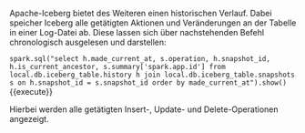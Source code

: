 Apache-Iceberg bietet des Weiteren einen historischen Verlauf. Dabei speicher Iceberg alle getätigten Aktionen und Veränderungen an der Tabelle in einer Log-Datei ab. Diese lassen sich über nachstehenden Befehl chronologisch ausgelesen und darstellen:


`spark.sql("select h.made_current_at, s.operation, h.snapshot_id, h.is_current_ancestor, s.summary['spark.app.id'] from local.db.iceberg_table.history h join local.db.iceberg_table.snapshots s on h.snapshot_id = s.snapshot_id order by made_current_at").show()`{{execute}}


Hierbei werden alle getätigten Insert-, Update- und Delete-Operationen angezeigt.
